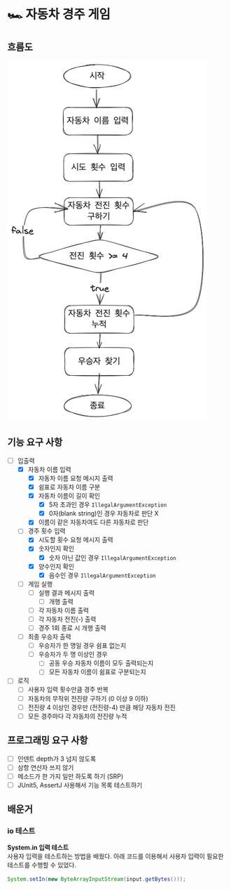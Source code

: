 # 🏎️ 자동차 경주 게임

## 흐름도

![flow_chart.png](flow_chart.png)

## 기능 요구 사항

- [ ] 입출력
    - [x] 자동차 이름 입력
        - [x] 자동차 이름 요청 메시지 출력
        - [x] 쉼표로 자동차 이름 구분
        - [x] 자동차 이름이 길이 확인
            - [x] 5자 초과인 경우 `IllegalArgumentException`
            - [x] 0자(blank string)인 경우 자동차로 판단 X
        - [x] 이름이 같은 자동차여도 다른 자동차로 판단

    - [ ] 경주 횟수 입력
        - [x] 시도할 횟수 요청 메시지 출력
        - [x] 숫자인지 확인
            - [x] 숫자 아닌 값인 경우 `IllegalArgumentException`
        - [x] 양수인지 확인
            - [x] 음수인 경우 `IllegalArgumentException`

    - [ ] 게임 실행
        - [ ] 실행 결과 메시지 출력
            - [ ] 개행 출력
        - [ ] 각 자동차 이름 출력
        - [ ] 각 자동차 전진(-) 출력
        - [ ] 경주 1회 종료 시 개행 출력

    - [ ] 최종 우승자 출력
        - [ ] 우승자가 한 명일 경우 쉼표 없는지
        - [ ] 우승자가 두 명 이상인 경우
            - [ ] 공동 우승 자동차 이름이 모두 출력되는지
            - [ ] 모든 자동차 이름이 쉼표로 구분되는지

- [ ] 로직
    - [ ] 사용자 입력 횟수만큼 경주 반복
    - [ ] 자동차의 무작위 전진량 구하기 (0 이상 9 이하)
    - [ ] 전진량 4 이상인 경우만 (전진량-4) 만큼 해당 자동차 전진
    - [ ] 모든 경주마다 각 자동차의 전진량 누적

## 프로그래밍 요구 사항

- [ ] 인덴트 depth가 3 넘지 않도록
- [ ] 삼항 연산자 쓰지 않기
- [ ] 메소드가 한 가지 일만 하도록 하기 (SRP)
- [ ] JUnit5, AssertJ 사용해서 기능 목록 테스트하기

## 배운거

### io 테스트

**System.in 입력 테스트**   
사용자 입력을 테스트하는 방법을 배웠다.
아래 코드를 이용해서 사용자 입력이 필요한 테스트를 수행할 수 있었다.

```java
System.setIn(new ByteArrayInputStream(input.getBytes()));
```

